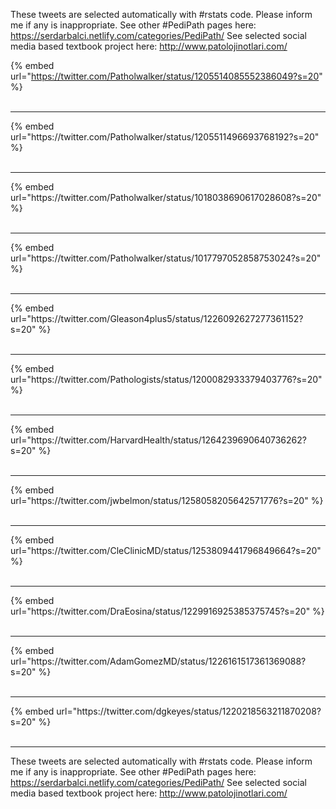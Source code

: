 

These tweets are selected automatically with #rstats code. Please inform me if any is inappropriate.
See other #PediPath pages here: https://serdarbalci.netlify.com/categories/PediPath/ 
See selected social media based textbook project here: http://www.patolojinotlari.com/

{% embed url="https://twitter.com/Patholwalker/status/1205514085552386049?s=20" %}<br>
<br>
<hr>
{% embed url="https://twitter.com/Patholwalker/status/1205511496693768192?s=20" %}<br>
<br>
<hr>
{% embed url="https://twitter.com/Patholwalker/status/1018038690617028608?s=20" %}<br>
<br>
<hr>
{% embed url="https://twitter.com/Patholwalker/status/1017797052858753024?s=20" %}<br>
<br>
<hr>
{% embed url="https://twitter.com/Gleason4plus5/status/1226092627277361152?s=20" %}<br>
<br>
<hr>
{% embed url="https://twitter.com/Pathologists/status/1200082933379403776?s=20" %}<br>
<br>
<hr>
{% embed url="https://twitter.com/HarvardHealth/status/1264239690640736262?s=20" %}<br>
<br>
<hr>
{% embed url="https://twitter.com/jwbelmon/status/1258058205642571776?s=20" %}<br>
<br>
<hr>
{% embed url="https://twitter.com/CleClinicMD/status/1253809441796849664?s=20" %}<br>
<br>
<hr>
{% embed url="https://twitter.com/DraEosina/status/1229916925385375745?s=20" %}<br>
<br>
<hr>
{% embed url="https://twitter.com/AdamGomezMD/status/1226161517361369088?s=20" %}<br>
<br>
<hr>
{% embed url="https://twitter.com/dgkeyes/status/1220218563211870208?s=20" %}<br>
<br>
<hr>


These tweets are selected automatically with #rstats code. Please inform me if any is inappropriate.
See other #PediPath pages here: https://serdarbalci.netlify.com/categories/PediPath/ 
See selected social media based textbook project here: http://www.patolojinotlari.com/

